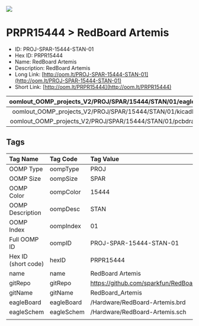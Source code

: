 


  
![][im]
# PRPR15444 > RedBoard Artemis

- ID: PROJ-SPAR-15444-STAN-01
- Hex ID: PRPR15444
- Name: RedBoard Artemis
- Description: RedBoard Artemis
- Long Link: [http://oom.lt/PROJ-SPAR-15444-STAN-01](http://oom.lt/PROJ-SPAR-15444-STAN-01)
- Short Link: [http://oom.lt/PRPR15444](http://oom.lt/PRPR15444)
  

|oomlout_OOMP_projects_V2/PROJ/SPAR/15444/STAN/01/eagleImage.png|oomlout_OOMP_projects_V2/PROJ/SPAR/15444/STAN/01/eagleSchemImage.png|oomlout_OOMP_projects_V2/PROJ/SPAR/15444/STAN/01/kicadPcb3dFront.png|oomlout_OOMP_projects_V2/PROJ/SPAR/15444/STAN/01/kicadPcb3dBack.png|
| :---: | :---: | :---: | :---: |
|oomlout_OOMP_projects_V2/PROJ/SPAR/15444/STAN/01/kicadPcb3d.png|oomlout_OOMP_projects_V2/PROJ/SPAR/15444/STAN/01/bomBack.png|oomlout_OOMP_projects_V2/PROJ/SPAR/15444/STAN/01/bomFront.png|oomlout_OOMP_projects_V2/PROJ/SPAR/15444/STAN/01/pcbdraw.svg|
|oomlout_OOMP_projects_V2/PROJ/SPAR/15444/STAN/01/pcbdrawBack.svg||||

## Tags
  

|Tag Name|Tag Code|Tag Value|
| :--- | :--- | :--- |
|OOMP Type|oompType|PROJ|
|OOMP Size|oompSize|SPAR|
|OOMP Color|oompColor|15444|
|OOMP Description|oompDesc|STAN|
|OOMP Index|oompIndex|01|
|Full OOMP ID|oompID|PROJ-SPAR-15444-STAN-01|
|Hex ID (short code)|hexID|PRPR15444|
|name|name|RedBoard Artemis|
|gitRepo|gitRepo|https://github.com/sparkfun/RedBoard_Artemis|
|gitName|gitName|RedBoard_Artemis|
|eagleBoard|eagleBoard|/Hardware/RedBoard-Artemis.brd|
|eagleSchem|eagleSchem|/Hardware/RedBoard-Artemis.sch|
||||



[im]: PROJ/SPAR/15444/STAN/01/kicadPcb3d_450.png
